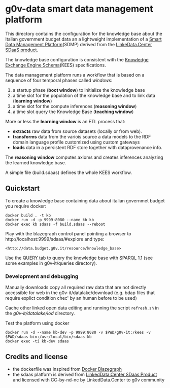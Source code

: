 # g0v-data smart data management platform

This directory contains the configuration for the knowledge base about the Italian government budget data an a lightweight implementation of a  [Smart Data Management Platform](https://it.linkeddata.center/b/smart-data-platform/)(SDMP) derived from the  [LinkeData.Center SDaaS product](https://it.linkeddata.center//p/sdaas).

The knowledge base configuration is consistent with the [Knowledge Exchange Engine Schema](http://LinkedData.Center/kees)(KEES) specifications. 

The data management platform runs a workflow that is based on a sequence of four temporal phases called *windows*:

1. a startup  phase (**boot window**)  to initialize the knowledge base
2. a time slot for the population of the knowledge base and to link data (**learning window**)
3. a time slot for the compute inferences (**reasoning window**)
4. a time slot query the Knowledge Base (**teaching window**)


More or less the **learning window** is an ETL process that:
  
- **extracts** raw data from source datasets (locally or from web).
- **transforms** data from the variois source a data models to the RDF domain language profile customized using custom gateways
- **loads** data in a persistent RDF store together with dataprovenance info.

The **reasoning window** computes axioms and creates inferences analyzing the learned knowledge base.

A simple file (build.sdaas) defines the whole KEES workflow.

## Quickstart

To create a knowledge base containing data about italian governmet budget you require docker:

```
docker build . -t kb
docker run -d -p 9999:8080 --name kb kb
docker exec kb sdaas -f build.sdaas --reboot
```

Play with the blazegraph control panel pointing a browser to http://localhost:9999/sdaas/#explore and type:

```
<http://data.budget.g0v.it/resource/knowledge_base>
```

Use the [QUERY tab](http://localhost:9999/sdaas/#query) to query the knowledge base with SPARQL 1.1 (see some examples in g0v-it/queries directory).

### Development and debugging

Manually downloads copy all required raw data that are not directly accessible for web in the g0v-it/datalake/download (e.g. bdap files that require explict condition chec' by an human before to be used)

Cache other linked open data editing and running the script `refresh.sh` in the *g0v-it/datalake/lod* directory.

Test the platform using docker

```
docker run -d --name kb-dev -p 9999:8080 -v $PWD/g0v-it:/kees -v $PWD/sdaas-bin:/usr/local/bin/sdaas kb
docker exec -ti kb-dev sdaas
```
 

## Credits and license

- the dockerfile was inspired from [Docker Blazegraph](https://github.com/lyrasis/docker-blazegraph)
- the sdaas platform is derived from [LinkedData.Center SDaas Product](https://it.linkeddata.center/p/sdaas) and licensed with CC-by-nd-nc by LinkedData.Center to g0v community
